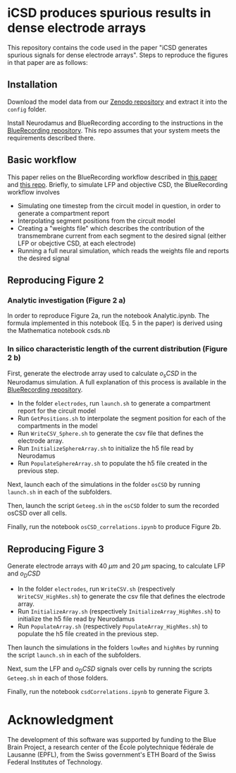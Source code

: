 # iCSD produces spurious results in dense electrode arrays

This repository contains the code used in the paper "iCSD generates spurious signals for dense electrode arrays". Steps to reproduce the figures in that paper are as follows:

## Installation
Download the model data from our [Zenodo repository](https://zenodo.org/records/11113043) and extract it into the `config` folder.

Install Neurodamus and BlueRecording according to the instructions in the [BlueRecording repository](github.com/BlueBrain/BlueRecording). This repo assumes that your system meets the requirements described there.

## Basic workflow
This paper relies on the BlueRecording workflow described in [this paper](https://www.biorxiv.org/content/10.1101/2024.05.14.591849v1) and [this repo]((github.com/BlueBrain/BlueRecording)). Briefly, to simulate LFP and objective CSD, the BlueRecording workflow involves
- Simulating one timestep from the circuit model in question, in order to generate a compartment report
- Interpolating segment positions from the circuit model
- Creating a "weights file" which describes the contribution of the transmembrane current from each segment to the desired signal (either LFP or obejctive CSD, at each electrode)
- Running a full neural simulation, which reads the weights file and reports the desired signal

## Reproducing Figure 2

### Analytic investigation (Figure 2 a)
In order to reproduce Figure 2a, run the notebook Analytic.ipynb. The formula implemented in this notebook (Eq. 5 in the paper) is derived using the Mathematica notebook csds.nb

### In silico characteristic length of the current distribution (Figure 2 b)
First, generate the electrode array used to calculate $o_sCSD$ in the Neurodamus simulation. A full explanation of this process is available in the [BlueRecording repository](github.com/BlueBrain/BlueRecording). 
- In the folder `electrodes`, run `launch.sh` to generate a compartment report for the circuit model
- Run `GetPositions.sh` to interpolate the segment position for each of the compartments in the model
- Run `WriteCSV_Sphere.sh` to generate the csv file that defines the electrode array.
- Run `InitializeSphereArray.sh` to initialize the h5 file read by Neurodamus
- Run `PopulateSphereArray.sh` to populate the h5 file created in the previous step.

Next, launch each of the simulations in the folder `osCSD` by running `launch.sh` in each of the subfolders. 

Then, launch the script `Geteeg.sh` in the `osCSD` folder to sum the recorded osCSD over all cells. 

Finally, run the notebook `osCSD_correlations.ipynb` to produce Figure 2b.

## Reproducing Figure 3
Generate electrode arrays with 40 $\mu m$ and 20 $\mu m$ spacing, to calculate LFP and $o_DCSD$
- In the folder `electrodes`, run `WriteCSV.sh` (respectively `WriteCSV_HighRes.sh`) to generate the csv file that defines the electrode array.
- Run `InitializeArray.sh` (respectively `InitializeArray_HighRes.sh`) to initialize the h5 file read by Neurodamus
- Run `PopulateArray.sh` (respectively `PopulateArray_HighRes.sh`) to populate the h5 file created in the previous step.

Then launch the simulations in the folders `lowRes` and `highRes` by running the script `launch.sh` in each of the subfolders.

Next, sum the LFP and $o_DCSD$ signals over cells by running the scripts `Geteeg.sh` in each of those folders.

Finally, run the notebook `csdCorrelations.ipynb` to generate Figure 3.

# Acknowledgment
The development of this software was supported by funding to the Blue Brain Project, a research center of the École polytechnique fédérale de Lausanne (EPFL), from the Swiss government's ETH Board of the Swiss Federal Institutes of Technology.
